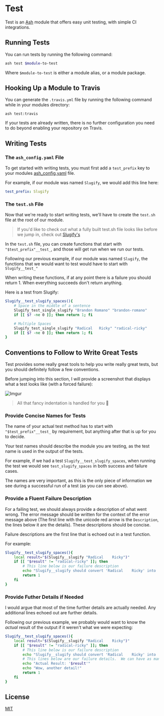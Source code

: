 # Test

Test is an [Ash](https://github.com/ash-shell/ash) module that offers easy unit testing, with simple CI integrations.

## Running Tests

You can run tests by running the following command:

```sh
ash test $module-to-test
```

Where `$module-to-test` is either a module alias, or a module package.

## Hooking Up a Module to Travis

You can generate the `.travis.yml` file by running the following command while in your modules directory:

```
ash test:travis
```

If your tests are already written, there is no further configuration you need to do beyond enabling your repository on Travis.

## Writing Tests

### The `ash_config.yaml` File

To get started with writing tests, you must first add a `test_prefix` key to your modules [ash_config.yaml](https://github.com/ash-shell/ash#ash_configyaml) file.

For example, if our module was named `Slugify`, we would add this line here:

```yaml
test_prefix: Slugify
```

### The `test.sh` File

Now that we're ready to start writing tests, we'll have to create the `test.sh` file at the root of our module.

> If you'd like to check out what a fully built test.sh file looks like before we jump in, check out [Slugify's](https://github.com/ash-shell/slugify/blob/master/test.sh)

In the `test.sh` file, you can create functions that start with `"$test_prefix"__test_`, and those will get run when we run our tests.

Following our previous example, if our module was named `Slugify`, the functions that we would want to test would have to start with `Slugify__test_"`

When writing these functions, if at any point there is a failure you should return 1.  When everything succeeds don't return anything.

Here is a test from Slugify:

```sh
Slugify__test_slugify_spaces(){
    # Space in the middle of a sentence
    Slugify_test_single_slugify "Brandon Romano" "brandon-romano"
    if [[ $? -ne 0 ]]; then return 1; fi

    # Multiple Spaces
    Slugify_test_single_slugify "Radical   Ricky" "radical-ricky"
    if [[ $? -ne 0 ]]; then return 1; fi
}
```

## Conventions to Follow to Write Great Tests

Test provides some really great tools to help you write really great tests, but you should definitely follow a few conventions.

Before jumping into this section, I will provide a screenshot that displays what a test looks like (with a forced failure):

![Imgur](http://i.imgur.com/6d5HlX8.png)

> All that fancy indentation is handled for you :tada:

### Provide Concise Names for Tests

The name of your actual test method has to start with `"$test_prefix"__test_` by requirement, but anything after that is up for you to decide.

Your test names should describe the module you are testing, as the test name is used in the output of the tests.

For example, if we had a test `Slugify__test_slugify_spaces`, when running the test we would see `test_slugify_spaces` in both success and failure cases.

The names are very important, as this is the only piece of information we see during a successful run of a test (as you can see above).

### Provide a Fluent Failure Description

For a failing test, we should always provide a description of what went wrong.  The error message should be written for the context of the error message above (The first line with the unicode red arrow is the `Description`, the lines below it are the details).  These descriptions should be concise.

Failure descriptions are the first line that is echoed out in a test function.

For example:

```bash
Slugify__test_slugify_spaces(){
    local result="$(Slugify__slugify "Radical    Ricky")"
    if [[ "$result" != "radical-ricky" ]]; then
        # This line below is our failure description
        echo "Slugify__slugify should convert 'Radical    Ricky' into 'radical-ricky'"
        return 1
    fi
}
```

### Provide Futher Details if Needed

I would argue that most of the time further details are actually needed.  Any additional lines echoed out are further details.

Following our previous example, we probably would want to know the _actual_ result of the output if it weren't what we were expecting:

```bash
Slugify__test_slugify_spaces(){
    local result="$(Slugify__slugify "Radical    Ricky")"
    if [[ "$result" != "radical-ricky" ]]; then
        # This line below is our failure description
        echo "Slugify__slugify should convert 'Radical    Ricky' into 'radical-ricky'"
        # This lines below are our failure details.  We can have as many (or as little) of these as we want
        echo "Actual Result: '$result'"
        echo "Wow, another detail!"
        return 1
    fi
}
```

## License

[MIT](LICENSE.md)
